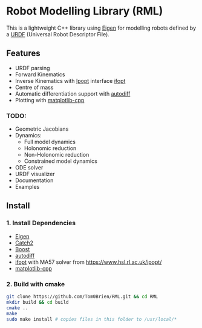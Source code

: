 Robot Modelling Library (RML)
===========

This is a lightweight C++ library using [Eigen](https://eigen.tuxfamily.org/index.php?title=Main_Page) for modelling robots defined by a [URDF](http://wiki.ros.org/urdf) (Universal Robot Descriptor File).



## Features
- URDF parsing
- Forward Kinematics
- Inverse Kinematics with [Ipopt](https://coin-or.github.io/Ipopt/) interface [ifopt](https://github.com/ethz-adrl/ifopt)
- Centre of mass
- Automatic differentiation support with [autodiff](https://github.com/autodiff/autodiff)
- Plotting with [matplotlib-cpp](https://github.com/lava/matplotlib-cpp)

### TODO: 
- Geometric Jacobians
- Dynamics:
   - Full model dynamics
   - Holonomic reduction
   - Non-Holonomic reduction
   - Constrained model dynamics
- ODE solver
- URDF visualizer
- Documentation
- Examples

## Install

### 1. Install Dependencies
- [Eigen](https://eigen.tuxfamily.org/index.php?title=Main_Page)
- [Catch2](https://github.com/catchorg/Catch2)
- [Boost](https://www.boost.org/)
- [autodiff](https://github.com/autodiff/autodiff)
- [ifopt](https://github.com/ethz-adrl/ifopt) with MA57 solver from https://www.hsl.rl.ac.uk/ipopt/
- [matplotlib-cpp](https://github.com/lava/matplotlib-cpp)

### 2. Build with cmake
  ```bash
  git clone https://github.com/Tom0Brien/RML.git && cd RML
  mkdir build && cd build
  cmake ..
  make
  sudo make install # copies files in this folder to /usr/local/*
  ```
